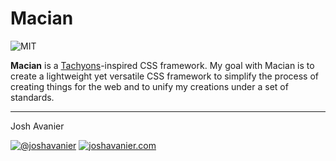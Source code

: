 # Macian

![MIT](https://joshavanier.github.io/badges/mit.svg)

**Macian** is a [Tachyons](https://tachyons.io/)-inspired CSS framework. My goal with Macian is to create a lightweight yet versatile CSS framework to simplify the process of creating things for the web and to unify my creations under a set of standards.

---

Josh Avanier

[![@joshavanier](https://joshavanier.github.io/badges/twitter.svg)](https://twitter.com/joshavanier) [![joshavanier.com](https://joshavanier.github.io/badges/website.svg)](https://joshavanier.com)
